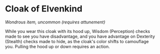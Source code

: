 # Cloak of Elvenkind

*Wondrous item, uncommon (requires attunement)*

While you wear this cloak with its hood up, Wisdom (Perception) checks made to see you have disadvantage, and you have advantage on Dexterity (Stealth) checks made to hide, as the cloak's color shifts to camouflage you. Pulling the hood up or down requires an action.